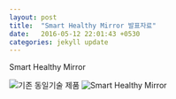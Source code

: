 ```yaml
---
layout: post
title:  "Smart Healthy Mirror 발표자료"
date:   2016-05-12 22:01:43 +0530
categories: jekyll update
---
```

Smart Healthy Mirror



![기존 동일기술 제품](https://kmkj7358.github.io/image/image1.jpg)
![Smart Healthy Mirror](https://kmkj7358.github.io/image/image2.jpg)

[jekyll-docs]: http://jekyllrb.com/docs/home
[jekyll-gh]:   https://github.com/jekyll/jekyll
[jekyll-talk]: https://talk.jekyllrb.com/
